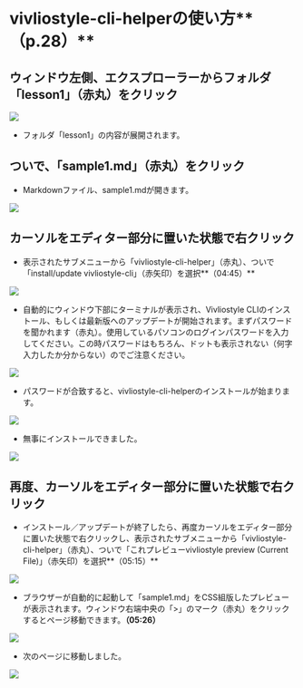 # vivliostyle-cli-helperの使い方**（p.28）**

## ウィンドウ左側、エクスプローラーからフォルダ「lesson1」（赤丸）をクリック

![](/images/2-introduction-to-vivliostyle/3-how-to-use-vivliostyle-cil-helper/2-3-1.png)

- フォルダ「lesson1」の内容が展開されます。

## ついで、「sample1.md」（赤丸）をクリック

- Markdownファイル、sample1.mdが開きます。

![](/images/2-introduction-to-vivliostyle/3-how-to-use-vivliostyle-cil-helper/2-3-2.png)


## カーソルをエディター部分に置いた状態で右クリック

- 表示されたサブメニューから「vivliostyle-cli-helper」（赤丸）、ついで「install/update vivliostyle-cli」（赤矢印）を選択**（04:45）**

![](/images/2-introduction-to-vivliostyle/3-how-to-use-vivliostyle-cil-helper/2-3-3.png)

- 自動的にウィンドウ下部にターミナルが表示され、Vivliostyle CLIのインストール、もしくは最新版へのアップデートが開始されます。まずパスワードを聞かれます（赤丸）。使用しているパソコンのログインパスワードを入力してください。この時パスワードはもちろん、ドットも表示されない（何字入力したか分からない）のでご注意ください。

![](/images/2-introduction-to-vivliostyle/3-how-to-use-vivliostyle-cil-helper/2-3-4.png)

- パスワードが合致すると、vivliostyle-cli-helperのインストールが始まります。

![](/images/2-introduction-to-vivliostyle/3-how-to-use-vivliostyle-cil-helper/2-3-5.png)

- 無事にインストールできました。

![](/images/2-introduction-to-vivliostyle/3-how-to-use-vivliostyle-cil-helper/2-3-6.png)


## 再度、カーソルをエディター部分に置いた状態で右クリック

- インストール／アップデートが終了したら、再度カーソルをエディター部分に置いた状態で右クリックし、表示されたサブメニューから「vivliostyle-cli-helper」（赤丸）、ついで「これプレビューvivliostyle preview (Current File)」（赤矢印）を選択**（05:15）**

![](/images/2-introduction-to-vivliostyle/3-how-to-use-vivliostyle-cil-helper/2-3-7.png)

- ブラウザーが自動的に起動して「sample1.md」をCSS組版したプレビューが表示されます。ウィンドウ右端中央の「>」のマーク（赤丸）をクリックするとページ移動できます。**（05:26）**

![](/images/2-introduction-to-vivliostyle/3-how-to-use-vivliostyle-cil-helper/2-3-8.png)

- 次のページに移動しました。

![](/images/2-introduction-to-vivliostyle/3-how-to-use-vivliostyle-cil-helper/2-3-9.png)